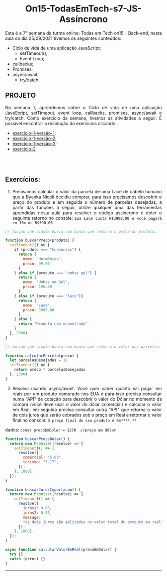 # <div align = "center" > On15-TodasEmTech-s7-JS-Assíncrono </div>

<div align = "justify">
Esta é a 7ª semana da turma online: Todas em Tech on15 - Back-end, nesta aula do dia 25/09/2021 tivemos os seguintes conteúdos:

- Ciclo de vida de uma aplicação JavaScript;
  - setTimeout();
  - Event Loop;
- callbacks;
- Promises;
- async/await;
  - try/catch
</div>

## PROJETO

<div align = "justify">

Na semana 7, aprendemos sobre o Ciclo de vida de uma aplicação JavaScript, setTimeout, event loop, callbacks, promises, async/await e try/catch. Como exercício da semana, tivemos as atividades a seguir.
É  possível encontrar a resolução do exercícios clicando:  
 
- [exercício-1-versão-1](https://github.com/BrunaCelestino/ON15-TET-S7-ASSINCJS/blob/BrunaCelestino/exercicio1-async.js);
- [exercício-1-versão-2](https://github.com/BrunaCelestino/ON15-TET-S7-ASSINCJS/blob/BrunaCelestino/exercicio1-callback.js); 
- [exercício-1-versão-3](https://github.com/BrunaCelestino/ON15-TET-S7-ASSINCJS/blob/BrunaCelestino/exercicio1-promise.js);
- [exercício-2](https://github.com/BrunaCelestino/ON15-TET-S7-ASSINCJS/blob/BrunaCelestino/exercicio2-async.js)
<br>

</div>
<br>

<div align = "justify">

## Exercícios: 

1. Precisamos calcular o valor da parcela de uma Lace de cabelo humano que a Byanka Nicoli decidiu comprar, para isso precisamos descobrir o preço do produto e em seguida o número de parcelas desejadas, a partir das funções a seguir, utilize qualquer uma das ferramentas aprendidas nesta aula para resolver o código assíncrono e obter o seguinte retorno no console: `Sua Lace custa R$3900,00 e você pagará em 10x de R$390,00`

```js
// função que simula busca num banco que retorna o preço do produto:

function buscarPreco(produto) {
  setTimeout(() => {
    if (produto === "hormonios") {
      return {
        nome: "Hormônios",
        preco: 99.00
      }
    } else if (produto === "unhas gel") {
      return {
        nome: "Unhas em Gel",
        preco: 190.00
      }
    } else if (produto === "lace"){
      return {
        nome: "Lace",
        preco: 3900.00
      }
    } else {
      return "Produto não encontrado"
    }
  }, 2000)
}

// função que simula busca num banco que retorna o valor das parcelas:

function calcularParcela(preco) {
  let parcelasDesejadas = 10
  setTimeout(() => {
    return preco * parcelasDesejadas
  }, 2000)
}
```

2. Resolva usando async/await: 
  Você quer saber quanto vai pagar em reais por um produto comprado nos EUA e para isso precisa consultar numa "API" de cotação para descobrir o valor do Dólar no momento da compra (você deve usar o valor do dólar comercial) e calcular o valor em Real, em seguida precisa consultar outra "API" que retorna o valor de dois juros que serão cobrados sob o preço em Real e retornar o valor final no console: `O preço final do seu produto é R$****,**`

  dados:
  `const precoEmDolar = 1270  //preço em dólar`
  
```js
function buscarPrecoDolar() {
  return new Promise((resolve) => {
    setTimeout(() => {
      resolve({
        comercial: "5.03",
        turismo: "5.17",
      });
    }, 1000);
  });
}

function buscarJurosImportacao() {
  return new Promise((resolve) => {
    setTimeout(() => {
      resolve({
        juros1: 0.06,
        juros2: 0.11,
        message:
        "os dois juros são aplicados no valor total do produto em real",
      });
    }, 1000);
  });
}

async function calcularValorEmReal(precoEmDolar) {
  try {} 
  catch (error) {}
}
```

---

</div>